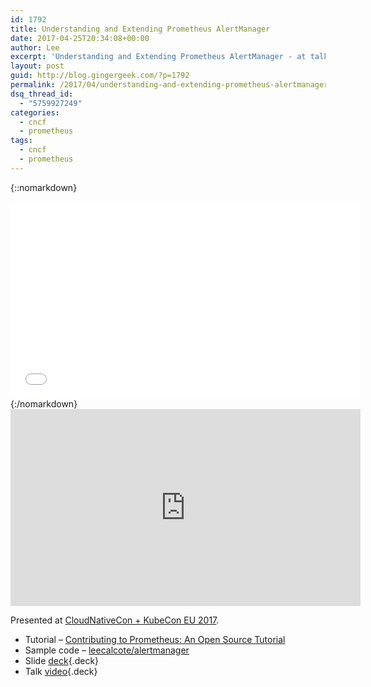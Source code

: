 ```yaml
---
id: 1792
title: Understanding and Extending Prometheus AlertManager
date: 2017-04-25T20:34:08+00:00
author: Lee
excerpt: 'Understanding and Extending Prometheus AlertManager - at talk presented at CloudNativeCon + KubeCon EU 2017.'
layout: post
guid: http://blog.gingergeek.com/?p=1792
permalink: /2017/04/understanding-and-extending-prometheus-alertmanager/
dsq_thread_id:
  - "5759927249"
categories:
  - cncf
  - prometheus
tags:
  - cncf
  - prometheus
---
```


{::nomarkdown}
<iframe width="560" height="315" src="//youtu.be/jpb6fLQOgn4" frameborder="0" allowfullscreen></iframe>
{:/nomarkdown}

<iframe width="560" height="315" src="https://www.youtube.com/embed/jpb6fLQOgn4" frameborder="0" allowfullscreen></iframe>

Presented at [CloudNativeCon + KubeCon EU 2017](https://cloudnativeeu2017.sched.com/event/9Td7?iframe=no).

  * Tutorial – [Contributing to Prometheus: An Open Source Tutorial](https://thenewstack.io/contributing-prometheus-history-alertmanager/)
  * Sample code – [leecalcote/alertmanager](https://github.com/leecalcote/alertmanager/)
  * Slide [deck](http://calcotestudios.com/kubecon-alertmanager){.deck}
  * Talk [video](https://youtu.be/jpb6fLQOgn4){.deck}
